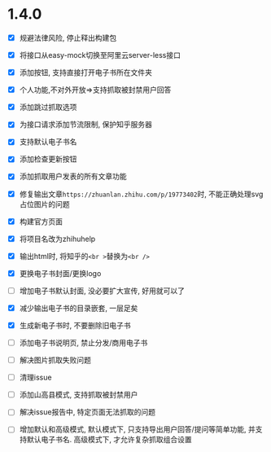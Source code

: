 #   1.4.0

-[x] 规避法律风险, 停止释出构建包


-[x] 将接口从easy-mock切换至阿里云server-less接口
-[x] 添加按钮, 支持直接打开电子书所在文件夹
-[x] 个人功能,不对外开放=>支持抓取被封禁用户回答
-[x] 添加跳过抓取选项
-[x] 为接口请求添加节流限制, 保护知乎服务器
-[x] 支持默认电子书名
-[x] 添加检查更新按钮
-[x] 添加抓取用户发表的所有文章功能
-[x] 修复输出文章`https://zhuanlan.zhihu.com/p/19773402`时, 不能正确处理svg占位图片的问题
-[x] 构建官方页面
-[x] 将项目名改为zhihuhelp
-[x] 输出html时, 将知乎的`<br >`替换为`<br />`
-[x] 更换电子书封面/更换logo
-[ ] 增加电子书默认封面, 没必要扩大宣传, 好用就可以了
-[x] 减少输出电子书的目录嵌套, 一层足矣
-[x] 生成新电子书时, 不要删除旧电子书
-[ ] 添加电子书说明页, 禁止分发/商用电子书
-[ ] 解决图片抓取失败问题
-[ ] 清理issue
-[ ] 添加山高县模式, 支持抓取被封禁用户
-[ ] 解决issue报告中, 特定页面无法抓取的问题
-[ ] 增加默认和高级模式, 默认模式下, 只支持导出用户回答/提问等简单功能, 并支持默认电子书名. 高级模式下, 才允许复杂抓取组合设置